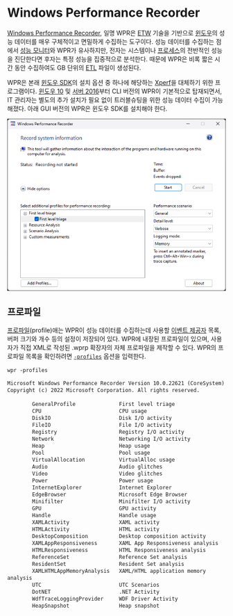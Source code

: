 # Windows Performance Recorder
[Windows Performance Recorder](https://learn.microsoft.com/en-us/windows-hardware/test/wpt/windows-performance-recorder), 일명 WPR은 [ETW](ETW.md) 기술을 기반으로 [윈도우](Windows.md)의 성능 데이터를 매우 구체적이고 면밀하게 수집하는 도구이다. 성능 데이터를 수집하는 점에서 [성능 모니터](Perfmon.md)와 WPR가 유사하지만, 전자는 시스템이나 [프로세스](Process.md)의 전반적인 성능을 진단한다면 후자는 특정 성능을 집중적으로 분석한다. 때문에 WPR은 비록 짧은 시간 동안 수집하여도 GB 단위의 [ETL](ETW.md#이벤트-추적-로그) 파일이 생성된다.

WPR은 본래 [윈도우 SDK](https://aka.ms/windowssdk)의 설치 옵션 중 하나에 해당하는 [Xperf](https://learn.microsoft.com/en-us/previous-versions/windows/it-pro/windows-8.1-and-8/hh162920(v=win.10))을 대체하기 위한 프로그램이다. [윈도우 10](https://ko.wikipedia.org/wiki/윈도우_10) 및 [서버 2016](https://ko.wikipedia.org/wiki/윈도우_서버_2016)부터 CLI 버전의 WPR이 기본적으로 탑재되면서, IT 관리자는 별도의 추가 설치가 필요 없이 트러블슈팅을 위한 성능 데이터 수집이 가능해졌다. 아래 GUI 버전의 WPR은 윈도우 SDK를 설치해야 한다.

![GUI 버전의 WPR인 wprui.exe 실행 화면](./images/wprui_startup.png)

## 프로파일
[프로파일](https://learn.microsoft.com/en-us/windows-hardware/test/wpt/recording-profiles)(profile)애는 WPR이 성능 데이터를 수집하는데 사용할 [이벤트 제공자](ETW.md) 목록, 버퍼 크기와 개수 등의 설정이 저장되어 있다. WPR에 내장된 프로파일이 있으며, 사용자가 직접 XML로 작성된 .wprp 확장자의 자체 프로파일을 제작할 수 있다. WPR의 프로파일 목록을 확인하려면 [`-profiles`](https://learn.microsoft.com/en-us/windows-hardware/test/wpt/wpr-command-line-options#profiles) 옵션을 입력한다.

```terminal
wpr -profiles
```
```
Microsoft Windows Performance Recorder Version 10.0.22621 (CoreSystem)
Copyright (c) 2022 Microsoft Corporation. All rights reserved.

        GeneralProfile              First level triage
        CPU                         CPU usage
        DiskIO                      Disk I/O activity
        FileIO                      File I/O activity
        Registry                    Registry I/O activity
        Network                     Networking I/O activity
        Heap                        Heap usage
        Pool                        Pool usage
        VirtualAllocation           VirtualAlloc usage
        Audio                       Audio glitches
        Video                       Video glitches
        Power                       Power usage
        InternetExplorer            Internet Explorer
        EdgeBrowser                 Microsoft Edge Browser
        Minifilter                  Minifilter I/O activity
        GPU                         GPU activity
        Handle                      Handle usage
        XAMLActivity                XAML activity
        HTMLActivity                HTML activity
        DesktopComposition          Desktop composition activity
        XAMLAppResponsiveness       XAML App Responsiveness analysis
        HTMLResponsiveness          HTML Responsiveness analysis
        ReferenceSet                Reference Set analysis
        ResidentSet                 Resident Set analysis
        XAMLHTMLAppMemoryAnalysis   XAML/HTML application memory analysis
        UTC                         UTC Scenarios
        DotNET                      .NET Activity
        WdfTraceLoggingProvider     WDF Driver Activity
        HeapSnapshot                Heap snapshot
```
